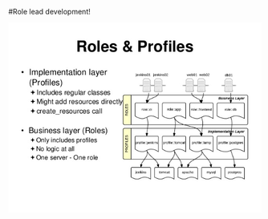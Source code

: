 <!SLIDE center cover>

#Role lead development!

![cote](../_images/learning-puppet-basic-thing-64-638.jpg)
